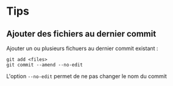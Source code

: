 # Tips
## Ajouter des fichiers au dernier commit
Ajouter un ou plusieurs fichuers au dernier commit existant :
```
git add <files>
git commit --amend --no-edit
```
L'option ``--no-edit`` permet de ne pas changer le nom du commit